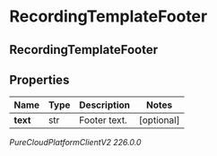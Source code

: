 # RecordingTemplateFooter

## RecordingTemplateFooter

## Properties

|Name | Type | Description | Notes|
|------------ | ------------- | ------------- | -------------|
| **text** | str | Footer text. | [optional] |



_PureCloudPlatformClientV2 226.0.0_
